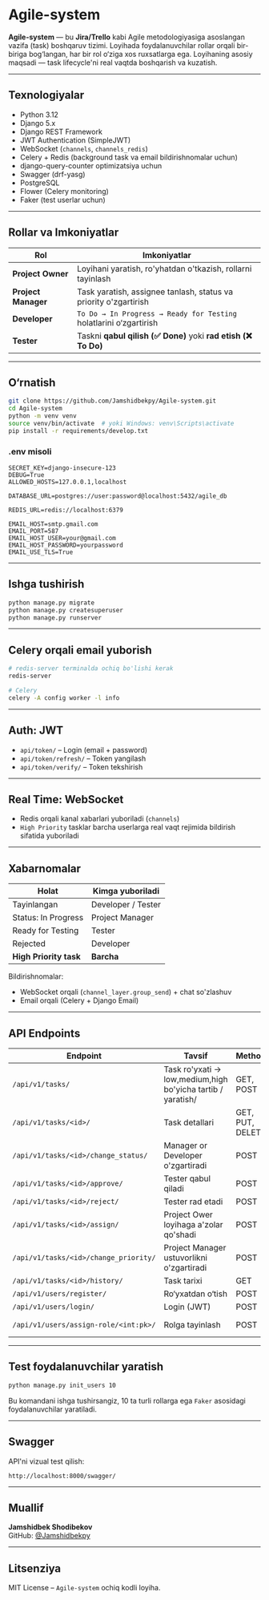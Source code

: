 
# Agile-system

**Agile-system** — bu **Jira/Trello** kabi Agile metodologiyasiga asoslangan vazifa (task) boshqaruv tizimi. Loyihada foydalanuvchilar rollar orqali bir-biriga bog‘langan, har bir rol o‘ziga xos ruxsatlarga ega. Loyihaning asosiy maqsadi — task lifecycle'ni real vaqtda boshqarish va kuzatish.

---

## Texnologiyalar

- Python 3.12  
- Django 5.x  
- Django REST Framework  
- JWT Authentication (SimpleJWT)  
- WebSocket (`channels`, `channels_redis`)  
- Celery + Redis (background task va email bildirishnomalar uchun) 
- django-query-counter optimizatsiya uchun
- Swagger (drf-yasg)  
- PostgreSQL  
- Flower (Celery monitoring)  
- Faker (test userlar uchun)

---

## Rollar va Imkoniyatlar

| Rol              | Imkoniyatlar |
|------------------|--------------|
| **Project Owner** | Loyihani yaratish, ro'yhatdan o'tkazish, rollarni tayinlash |
| **Project Manager** | Task yaratish, assignee tanlash, status va priority o'zgartirish |
| **Developer**    | `To Do → In Progress → Ready for Testing` holatlarini o‘zgartirish |
| **Tester**       | Taskni **qabul qilish (✅ Done)** yoki **rad etish (❌ To Do)** |

---

## O‘rnatish

```bash
git clone https://github.com/Jamshidbekpy/Agile-system.git
cd Agile-system
python -m venv venv
source venv/bin/activate  # yoki Windows: venv\Scripts\activate
pip install -r requirements/develop.txt
```

### .env misoli

```
SECRET_KEY=django-insecure-123
DEBUG=True
ALLOWED_HOSTS=127.0.0.1,localhost

DATABASE_URL=postgres://user:password@localhost:5432/agile_db

REDIS_URL=redis://localhost:6379

EMAIL_HOST=smtp.gmail.com
EMAIL_PORT=587
EMAIL_HOST_USER=your@gmail.com
EMAIL_HOST_PASSWORD=yourpassword
EMAIL_USE_TLS=True
```

---

## Ishga tushirish

```bash
python manage.py migrate
python manage.py createsuperuser
python manage.py runserver
```

---

## Celery orqali email yuborish

```bash
# redis-server terminalda ochiq bo'lishi kerak
redis-server

# Celery
celery -A config worker -l info

```

---

## Auth: JWT

- `api/token/` – Login (email + password)
- `api/token/refresh/` – Token yangilash
- `api/token/verify/` – Token tekshirish

---

## Real Time: WebSocket

- Redis orqali kanal xabarlari yuboriladi (`channels`)
- `High Priority` tasklar barcha userlarga real vaqt rejimida bildirish sifatida yuboriladi

---

## Xabarnomalar

| Holat                    | Kimga yuboriladi |
|--------------------------|------------------|
| Tayinlangan              | Developer / Tester |
| Status: In Progress      | Project Manager    |
| Ready for Testing        | Tester             |
| Rejected                 | Developer          |
| **High Priority task**   | **Barcha**         |

Bildirishnomalar:
- WebSocket orqali (`channel_layer.group_send`) + chat so'zlashuv
- Email orqali (Celery + Django Email)

---

## API Endpoints

| Endpoint | Tavsif | Method | Permission |
|----------|--------|--------|------------|
| `/api/v1/tasks/` | Task ro'yxati -> low,medium,high bo'yicha tartib / yaratish/| GET, POST | Manager |
| `/api/v1/tasks/<id>/` | Task detallari | GET, PUT, DELETE | Har xil rollar |
| `/api/v1/tasks/<id>/change_status/` | Manager or Developer o'zgartiradi | POST | Developer |
| `/api/v1/tasks/<id>/approve/` | Tester qabul qiladi | POST | Tester |
| `/api/v1/tasks/<id>/reject/` | Tester rad etadi | POST | Tester |
|`/api/v1/tasks/<id>/assign/` | Project Ower loyihaga a'zolar qo'shadi | POST | Project Owner (creator) |
|`/api/v1/tasks/<id>/change_priority/` | Project Manager ustuvorlikni o'zgartiradi | POST | Project Manager|
| `/api/v1/tasks/<id>/history/` | Task tarixi | GET | Har kim |
| `/api/v1/users/register/` | Ro‘yxatdan o‘tish | POST | - |
| `/api/v1/users/login/` | Login (JWT) | POST | - |
| `/api/v1/users/assign-role/<int:pk>/` | Rolga tayinlash | POST | Project Owner |


---

## Test foydalanuvchilar yaratish

```bash
python manage.py init_users 10
```

Bu komandani ishga tushirsangiz, 10 ta turli rollarga ega `Faker` asosidagi foydalanuvchilar yaratiladi.

---

## Swagger

API'ni vizual test qilish:
```
http://localhost:8000/swagger/
```

---

## Muallif

**Jamshidbek Shodibekov**  
GitHub: [@Jamshidbekpy](https://github.com/Jamshidbekpy)

---

## Litsenziya

MIT License – `Agile-system` ochiq kodli loyiha.
